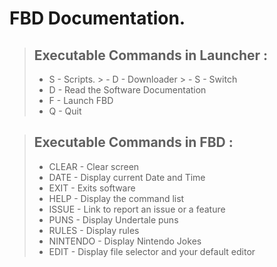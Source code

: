 # FBD Documentation.

> ## Executable Commands in Launcher : 
>
> - S - Scripts.
	> - D - Downloader
	> - S - Switch
> - D - Read the Software Documentation
> - F - Launch FBD
> - Q - Quit

> ## Executable Commands in FBD :
>
> - CLEAR - Clear screen
> - DATE - Display current Date and Time
> - EXIT - Exits software
> - HELP - Display the command list
> - ISSUE - Link to report an issue or a feature
> - PUNS - Display Undertale puns
> - RULES - Display rules
> - NINTENDO - Display Nintendo Jokes
> - EDIT - Display file selector and your default editor
